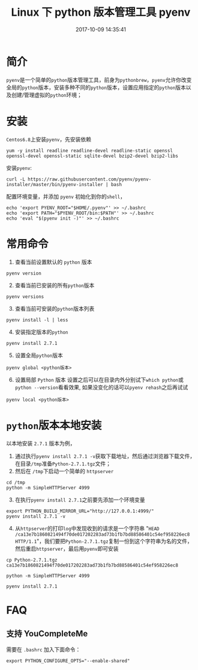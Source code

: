 ﻿---
title: Linux 下 python 版本管理工具 pyenv
date: 2017-10-09 14:35:41
description: 总结 pyenv 的使用
tags:
- Linux Tool
categories:
- Linux
copyright: false
---

# 简介
`pyenv`是一个简单的`python`版本管理工具，前身为`pythonbrew`，`pyenv`允许你改变全局的`python`版本，安装多种不同的`python`版本，设置应用指定的`python`版本以及创建/管理虚拟的`python`环境；

# 安装
`Centos6.8`上安装`pyenv`，先安装依赖

```
yum -y install readline readline-devel readline-static openssl openssl-devel openssl-static sqlite-devel bzip2-devel bzip2-libs
```
安装`pyenv`:
```
curl -L https://raw.githubusercontent.com/pyenv/pyenv-installer/master/bin/pyenv-installer | bash
```

配置环境变量，并添加 `pyenv` 初始化到你的`shell`，
```
echo 'export PYENV_ROOT="$HOME/.pyenv"' >> ~/.bashrc
echo 'export PATH="$PYENV_ROOT/bin:$PATH"' >> ~/.bashrc
echo 'eval "$(pyenv init -)"' >> ~/.bashrc
```

# 常用命令

1. 查看当前设置默认的 `python` 版本

  ```
  pyenv version
  ```
2. 查看当前已安装的所有`python`版本
 
  ```
  pyenv versions
  ```
3. 查看当前可安装的`python`版本列表

  ```
  pyenv install -l | less
  ```
4. 安装指定版本的`python`

  ```
  pyenv install 2.7.1 
  ```
5. 设置全局`python`版本

  ```
  pyenv global <python版本>
  ```
6. 设置局部 `Python` 版本 
  设置之后可以在目录内外分别试下`which python`或`python --version`看看效果, 如果没变化的话可以`pyenv rehash`之后再试试

  ```
  pyenv local <python版本>
  ```

# `python`版本本地安装
以本地安装 `2.7.1` 版本为例，

1. 通过执行`pyenv install 2.7.1 -v`获取下载地址，然后通过浏览器下载文件，在目录`/tmp`准备`Python-2.7.1.tgz`文件；
2. 然后在 `/tmp`下启动一个简单的 `httpserver`
  
  ```
  cd /tmp
  python -m SimpleHTTPServer 4999  
  ```
3. 在执行`pyenv install 2.7.1`之前要先添加一个环境变量

  ```
  export PYTHON_BUILD_MIRROR_URL="http://127.0.0.1:4999/"
  pyenv install 2.7.1 -v
  ```

4. 从`httpserver`的打印`log`中发现收到的请求是一个字符串
"`HEAD /ca13e7b1860821494f70de017202283ad73b1fb7bd88586401c54ef958226ec8 HTTP/1.1`"，我们要把`Python-2.7.1.tgz`复制一份到这个字符串为名的文件，然后重启`httpserver`，最后用`pyenv`即可安装

  ```
  cp Python-2.7.1.tgz ca13e7b1860821494f70de017202283ad73b1fb7bd88586401c54ef958226ec8
  
  python -m SimpleHTTPServer 4999  
  
  pyenv install 2.7.1
  ```

# FAQ
## 支持 YouCompleteMe
需要在 `.bashrc` 加入下面命令：

```
export PYTHON_CONFIGURE_OPTS="--enable-shared"
```







